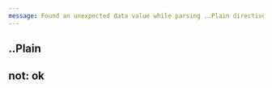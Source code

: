 ```yaml
---
message: Found an unexpected data value while parsing ..Plain directive
---
```


..Plain
  ---
  not: ok
  ---
